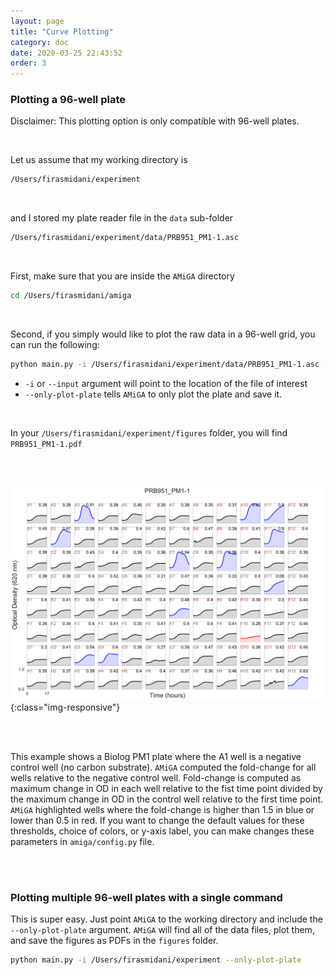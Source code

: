 ```yaml
---
layout: page
title: "Curve Plotting"
category: doc
date: 2020-03-25 22:43:52
order: 3
---
```


### Plotting a 96-well plate

Disclaimer: This plotting option is only compatible with 96-well plates.

<br />

Let us assume that my working directory is

```bash
/Users/firasmidani/experiment
```

<br />

and I stored my plate reader file in the `data` sub-folder

```bash
/Users/firasmidani/experiment/data/PRB951_PM1-1.asc
```

<br />

First, make sure that you are inside the `AMiGA` directory

```bash
cd /Users/firasmidani/amiga
```

<br />

Second, if you simply would like to plot the raw data in a 96-well grid, you can run the following:

```bash
python main.py -i /Users/firasmidani/experiment/data/PRB951_PM1-1.asc --only-plot-plate
```

- `-i` or `--input` argument will point to the location of the file of interest<br/>
- `--only-plot-plate` tells `AMiGA` to only plot the plate and save it.<br />

<br />

In your `/Users/firasmidani/experiment/figures` folder, you will find `PRB951_PM1-1.pdf`

<br /><br />

![example_96_well_plot](../assets/img/example_plot.png){:class="img-responsive"}

<br /><br />

This example shows a Biolog PM1 plate where the A1 well is a negative control well (no carbon substrate). `AMiGA` computed the fold-change for all wells relative to the negative control well. Fold-change is computed as maximum change in OD in each well relative to the fist time point divided by the maximum change in OD in the control well relative to the first time point. `AMiGA` highlighted wells where the fold-change is higher than 1.5 in blue or lower than 0.5 in red. If you want to change the default values for these thresholds, choice of colors, or y-axis label, you can make changes these parameters in `amiga/config.py` file.

<br /><br />

### Plotting multiple 96-well plates with a single command

This is super easy. Just point `AMiGA` to the working directory and include the `--only-plot-plate` argument. `AMiGA` will find all of the data files, plot them, and save the figures as PDFs in the `figures` folder.

```bash
python main.py -i /Users/firasmidani/experiment --only-plot-plate
```
